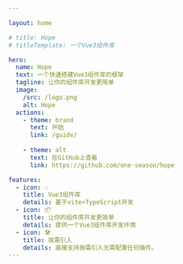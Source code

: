 ```yaml
---

layout: home

# title: Hope
# titleTemplate: 一个Vue3组件库

hero:
  name: Hope
  text: 一个快速搭建Vue3组件库的框架
  tagline: 让你的组件库开发更简单
  image: 
    /src: /logo.png
    alt: Hope
  actions:
    - theme: brand
      text: 开始
      link: /guide/
    
    - theme: alt
      text: 在GitHub上查看
      link: https://github.com/one-season/hope

features:
  - icon: 💡
    title: Vue3组件库
    details: 基于vite+TypeScript开发
  - icon: 📦
    title: 让你的组件库开发更简单
    details: 提供一个Vue3组件库开发环境
  - icon: 🛠️
    title: 按需引入
    details: 直接支持按需引入无需配置任何插件。
---
```


<!-- # hoped-ui is coming！！！ -->
